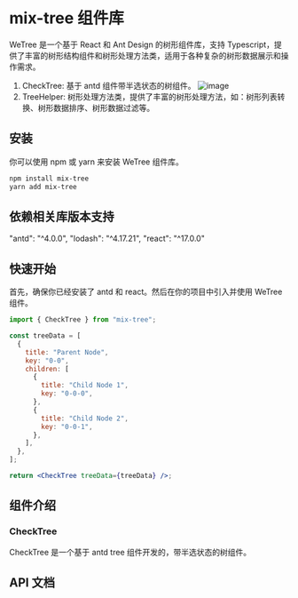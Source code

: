 # mix-tree 组件库

WeTree 是一个基于 React 和 Ant Design 的树形组件库，支持 Typescript，提供了丰富的树形结构组件和树形处理方法类，适用于各种复杂的树形数据展示和操作需求。

1. CheckTree: 基于 antd 组件带半选状态的树组件。
   ![image](https://github.com/user-attachments/assets/3e20aa14-f5d9-4535-839a-cd0c4c70f773)
2. TreeHelper: 树形处理方法类，提供了丰富的树形处理方法，如：树形列表转换、树形数据排序、树形数据过滤等。

## 安装

你可以使用 npm 或 yarn 来安装 WeTree 组件库。

```bash
npm install mix-tree
yarn add mix-tree
```

## 依赖相关库版本支持

"antd": "^4.0.0",
"lodash": "^4.17.21",
"react": "^17.0.0"

## 快速开始

首先，确保你已经安装了 antd 和 react。然后在你的项目中引入并使用 WeTree 组件。

```jsx
import { CheckTree } from "mix-tree";

const treeData = [
  {
    title: "Parent Node",
    key: "0-0",
    children: [
      {
        title: "Child Node 1",
        key: "0-0-0",
      },
      {
        title: "Child Node 2",
        key: "0-0-1",
      },
    ],
  },
];

return <CheckTree treeData={treeData} />;
```

## 组件介绍

### CheckTree

CheckTree 是一个基于 antd tree 组件开发的，带半选状态的树组件。

## API 文档
